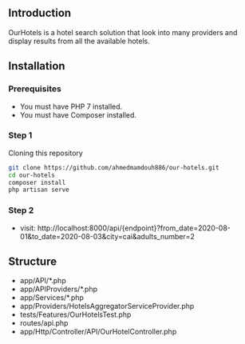 ## Introduction

OurHotels is a hotel search solution that look into many providers and display results from
all the available hotels.

## Installation

### Prerequisites

* You must have PHP 7 installed. 
* You must have Composer installed.

### Step 1

Cloning this repository

```bash
git clone https://github.com/ahmedmamdouh886/our-hotels.git
cd our-hotels
composer install
php artisan serve
``` 

### Step 2

* visit: http://localhost:8000/api/{endpoint}?from_date=2020-08-01&to_date=2020-08-03&city=cai&adults_number=2

## Structure

* app/API/*.php
* app/APIProviders/*.php
* app/Services/*.php
* app/Providers/HotelsAggregatorServiceProvider.php
* tests/Features/OurHotelsTest.php
* routes/api.php
* app/Http/Controller/API/OurHotelController.php

